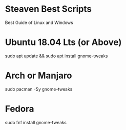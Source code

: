 # Steaven Best Scripts
Best Guide of Linux and Windows


# Ubuntu 18.04 Lts (or Above)


sudo apt update && sudo apt install gnome-tweaks


# Arch or Manjaro


sudo pacman -Sy gnome-tweaks


# Fedora


sudo fnf install gnome-tweaks